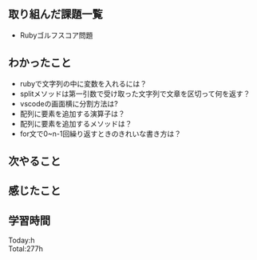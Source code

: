 ## 取り組んだ課題一覧
- Rubyゴルフスコア問題
## わかったこと
- rubyで文字列の中に変数を入れるには？
- splitメソッドは第一引数で受け取った文字列で文章を区切って何を返す？
- vscodeの画面横に分割方法は?
- 配列に要素を追加する演算子は？
- 配列に要素を追加するメソッドは？
- for文で0~n-1回繰り返すときのきれいな書き方は？
## 次やること
## 感じたこと
## 学習時間
Today:h  
Total:277h  
